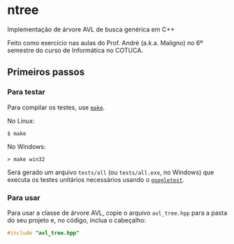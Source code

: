 # ntree
Implementação de árvore AVL de busca genérica em C++

Feito como exercício nas aulas do Prof. André (a.k.a. Maligno) no 6º semestre do curso de Informática no COTUCA.

## Primeiros passos

### Para testar
Para compilar os testes, use [`make`](https://www.gnu.org/software/make/).

No Linux:
```
$ make
```

No Windows:
```
> make win32
```

Será gerado um arquivo `tests/all` (ou `tests/all.exe`, no Windows) que executa os testes unitários necessários usando o [`googletest`](https://github.com/google/googletest).

### Para usar
Para usar a classe de árvore AVL, copie o arquivo
`avl_tree.hpp` para a pasta do seu projeto e, no código, inclua o cabeçalho:
```cpp
#include "avl_tree.hpp"
```